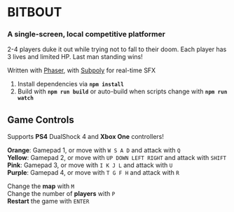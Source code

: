 # BITBOUT
### A single-screen, local competitive platformer

2-4 players duke it out while trying not to fall to their doom. Each player has 3 lives and limited HP. Last man standing wins!

Written with [Phaser](http://github.com/photonstorm/phaser), with [Subpoly](http://github.com/okaybenji/subpoly) for real-time SFX

1. Install dependencies via **`npm install`**
2. Build with **`npm run build`** or auto-build when scripts change with **`npm run watch`**

## Game Controls

Supports **PS4** DualShock 4 and **Xbox One** controllers!

**Orange**: Gamepad 1, or move with `W S A D` and attack with `Q`<br>
**Yellow**: Gamepad 2, or move with `UP DOWN LEFT RIGHT` and attack with `SHIFT`<br>
**Pink**: Gamepad 3, or move with `I K J L` and attack with `U`<br>
**Purple**: Gamepad 4, or move with `T G F H` and attack with `R`<br>

Change the **map** with `M`<br>
Change the number of **players** with `P`<br>
**Restart** the game with `ENTER`
